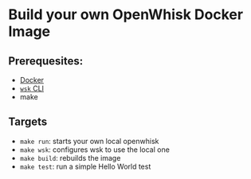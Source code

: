 # Build your own OpenWhisk Docker Image

## Prerequesites:

- [Docker](https://www.docker.com)
- [`wsk` CLI](https://github.com/apache/openwhisk-cli/releases)
- make

## Targets

- `make run`: starts your own local openwhisk
- `make wsk`: configures wsk to use the local one
- `make build`: rebuilds the image
- `make test`: run a simple Hello World test
